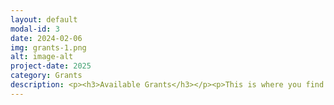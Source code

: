 ```yaml
---
layout: default
modal-id: 3
date: 2024-02-06
img: grants-1.png
alt: image-alt
project-date: 2025
category: Grants
description: <p><h3>Available Grants</h3></p><p>This is where you find our available grants and instructions on how to apply.</p><p>1) <a href="https://256foundation.org/grants/256-Project-EmberOne.pdf" target="_blank" rel="noopener noreferrer"><font color="orange">Ember One Grant Proposal</font></a></p> <p>2) <a href="https://256foundation.org/grants/256-Project-Mujina-Firmware.pdf" target="_blank" rel="noopener noreferrer"><font color="orange">Mujina Firmware Grant Proposal</font></a></p> <p>3) <a href="https://256foundation.org/grants/256-Project-Control-Board.pdf" target="_blank" rel="noopener noreferrer"><font color="orange">Control Board Grant Proposal</font></a></p> <p>4) <a href="https://256foundation.org/grants/256-Project-Hydra-Pool.pdf" target="_blank" rel="noopener noreferrer"><font color="orange">Hydra Pool Grant Proposal</font></a></p> <p>5) <a href="https://256foundation.org/grants/256-Project-Network-Watcher.pdf" target="_blank" rel="noopener noreferrer"><font color="orange">Network Watcher Grant Proposal</font></a></p><p>See a grant you're interested in or want to tell us about an idea you have? Apply <a href="https://s9lnsrovpxb.typeform.com/to/M7j8L2SE" target="_blank" rel="noopener noreferrer"><font color="orange">here</font></a>!</p>
---
```

